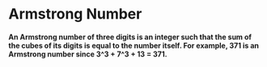 # Armstrong Number
#### An Armstrong number of three digits is an integer such that the sum of the cubes of its digits is equal to the number itself. For example, 371 is an Armstrong number since 3^3 + 7^3 + 13 = 371.

